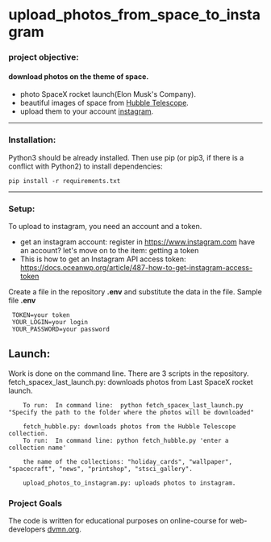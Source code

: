 # upload_photos_from_space_to_instagram

### project objective: 
 #### download photos on the theme of space.
 *   photo SpaceX rocket launch(Elon Musk's Company).
 *   beautiful images of space from [Hubble Telescope](https://hubblesite.org). 
 *   upload them to your account [instagram](https://www.instagram.com).
***
### Installation:

Python3 should be already installed. 
Then use pip (or pip3, if there is a conflict with Python2) to install dependencies:

```
pip install -r requirements.txt
```
***
### Setup:
To upload to instagram, you need an account and a token.
* get an instagram account: register in https://www.instagram.com
  have an account?  let's move on to the item: getting a token
* This is how to get an Instagram API access token: https://docs.oceanwp.org/article/487-how-to-get-instagram-access-token 

 Create a file in the repository __.env__ and substitute the data in the file.
 Sample file __.env__
```
 TOKEN=your token
 YOUR_LOGIN=your login
 YOUR_PASSWORD=your password
```


## Launch: 
   Work is done on the command line.
   There are 3 scripts in the repository.
   fetch_spacex_last_launch.py: downloads photos from Last SpaceX rocket launch.
   
        To run:  In command line:  python fetch_spacex_last_launch.py "Specify the path to the folder where the photos will be downloaded"  
        
        fetch_hubble.py: downloads photos from the Hubble Telescope collection.
        To run:  In command line: python fetch_hubble.py 'enter a collection name'
        
        the name of the collections: "holiday_cards", "wallpaper", "spacecraft", "news", "printshop", "stsci_gallery".
   
        upload_photos_to_instagram.py: uploads photos to instagram.
   


### Project Goals

The code is written for educational purposes on online-course for web-developers [dvmn.org](https://dvmn.org/).
